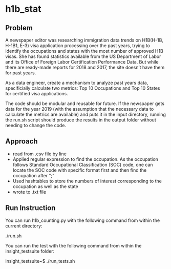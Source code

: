 # h1b_stat
## Problem
A newspaper editor was researching immigration data trends on H1B(H-1B, H-1B1, E-3) visa application processing over the past years, trying to identify the occupations and states with the most number of approved H1B visas. She has found statistics available from the US Department of Labor and its Office of Foreign Labor Certification Performance Data. But while there are ready-made reports for 2018 and 2017, the site doesn’t have them for past years.

As a data engineer, create a mechanism to analyze past years data, specificially calculate two metrics: Top 10 Occupations and Top 10 States for certified visa applications.

The code should be modular and reusable for future. If the newspaper gets data for the year 2019 (with the assumption that the necessary data to calculate the metrics are available) and puts it in the input directory, running the run.sh script should produce the results in the output folder without needing to change the code.

## Approach
* read from .csv file by line
* Applied regular expression to find the occupation. As the occupation follows Standard Occupational Classification (SOC) code, one can locate the SOC code with specific format first and then find the occupation after ";"
* Used hashtables to store the numbers of interest corresponding to the occupation as well as the state
* wrote to .txt file

## Run Instruction
You can run h1b_counting.py with the following command from within the current directory:

./run.sh 


You can run the test with the following command from within the insight_testsuite folder:

insight_testsuite~$ ./run_tests.sh 



